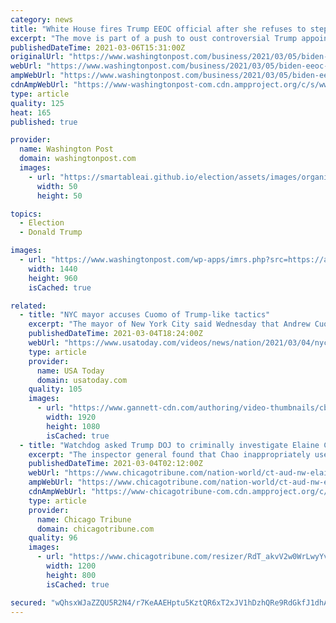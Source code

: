 ```yaml
---
category: news
title: "White House fires Trump EEOC official after she refuses to step down"
excerpt: "The move is part of a push to oust controversial Trump appointees who were seen by some Democrats as hostile to the mission of the agencies they served."
publishedDateTime: 2021-03-06T15:31:00Z
originalUrl: "https://www.washingtonpost.com/business/2021/03/05/biden-eeoc-general-counsel-trump/"
webUrl: "https://www.washingtonpost.com/business/2021/03/05/biden-eeoc-general-counsel-trump/"
ampWebUrl: "https://www.washingtonpost.com/business/2021/03/05/biden-eeoc-general-counsel-trump/?outputType=amp"
cdnAmpWebUrl: "https://www-washingtonpost-com.cdn.ampproject.org/c/s/www.washingtonpost.com/business/2021/03/05/biden-eeoc-general-counsel-trump/?outputType=amp"
type: article
quality: 125
heat: 165
published: true

provider:
  name: Washington Post
  domain: washingtonpost.com
  images:
    - url: "https://smartableai.github.io/election/assets/images/organizations/washingtonpost.com-50x50.jpg"
      width: 50
      height: 50

topics:
  - Election
  - Donald Trump

images:
  - url: "https://www.washingtonpost.com/wp-apps/imrs.php?src=https://arc-anglerfish-washpost-prod-washpost.s3.amazonaws.com/public/UB5BBTT574I6XDC6GLSHWQVVDM.jpg&w=1440"
    width: 1440
    height: 960
    isCached: true

related:
  - title: "NYC mayor accuses Cuomo of Trump-like tactics"
    excerpt: "The mayor of New York City said Wednesday that Andrew Cuomo was \"trying to distract attention from his own problems\" after the governor made negative comments about the city in a televised address. (M"
    publishedDateTime: 2021-03-04T18:24:00Z
    webUrl: "https://www.usatoday.com/videos/news/nation/2021/03/04/nyc-mayor-accuses-cuomo-trump-like-tactics/4578580001/"
    type: article
    provider:
      name: USA Today
      domain: usatoday.com
    quality: 105
    images:
      - url: "https://www.gannett-cdn.com/authoring/video-thumbnails/cbd54c1b-e085-4f82-b284-8eb00dc4f800_poster.jpg?quality=10"
        width: 1920
        height: 1080
        isCached: true
  - title: "Watchdog asked Trump DOJ to criminally investigate Elaine Chao for misuse of office as transportation secretary but was rebuffed"
    excerpt: "The inspector general found that Chao inappropriately used her staff and office for personal tasks and to promote a shipping business owned by Chao’s father and sisters."
    publishedDateTime: 2021-03-04T02:12:00Z
    webUrl: "https://www.chicagotribune.com/nation-world/ct-aud-nw-elaine-chao-inspector-general-report-20210304-kxbl4srf2zh33linqfd53rchuu-story.html"
    ampWebUrl: "https://www.chicagotribune.com/nation-world/ct-aud-nw-elaine-chao-inspector-general-report-20210304-kxbl4srf2zh33linqfd53rchuu-story.html?outputType=amp"
    cdnAmpWebUrl: "https://www-chicagotribune-com.cdn.ampproject.org/c/s/www.chicagotribune.com/nation-world/ct-aud-nw-elaine-chao-inspector-general-report-20210304-kxbl4srf2zh33linqfd53rchuu-story.html?outputType=amp"
    type: article
    provider:
      name: Chicago Tribune
      domain: chicagotribune.com
    quality: 96
    images:
      - url: "https://www.chicagotribune.com/resizer/RdT_akvV2w0WrLwyYv4kInG3D0k=/1200x0/top/cloudfront-us-east-1.images.arcpublishing.com/tronc/BKO37XXJSYJYQQVJQKSAEDBFXA.aspx"
        width: 1200
        height: 800
        isCached: true

secured: "wQhsxWJaZZQU5R2N4/r7KeAAEHptu5KztQR6xT2xJV1hDzhQRe9RdGkfJ1dhA+J46sOILZhtLnIvixUBZxrC98dhsrAGYtTtb7fraSFUYimkPb293hW5EIWsaBc7vBEzvcTmK3qUYm6aKSbCSyrsCfE5Ga2ZTi75lH0+vijuIFPBQPd649FMKLkAHqHRbnpYZpjzdf4vVONrkePaYutjG52Z5KWIeo/zocvPJv8BtBa9Q6NwZIiC7y/2QIyvngvYAzEXriYFS0QlQBZCwSbtYRvEKTuECcyyMnMz/5WDbqPuAQFzOPb7WMCQiXchIBnI5WRx+/f3yXS4nsPSZY2/JIuuIlRi+b9Y0XtDEie7SRg=;rHux4nNSkEkih4FqTsTTjQ=="
---
```


